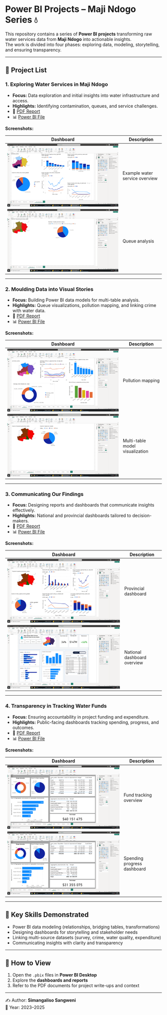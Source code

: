 # Power BI Projects – Maji Ndogo Series 💧

This repository contains a series of **Power BI projects** transforming raw water services data from **Maji Ndogo** into actionable insights.  
The work is divided into four phases: exploring data, modeling, storytelling, and ensuring transparency.

---

## 📂 Project List

### 1. Exploring Water Services in Maji Ndogo
- **Focus:** Data exploration and initial insights into water infrastructure and access.  
- **Highlights:** Identifying contamination, queues, and service challenges.  
- 📄 [PDF Report](./Part_1.pdf)  
- 📊 [Power BI File](./Part1.pbix)  

**Screenshots:**

| Dashboard | Description |
|-----------|-------------|
| ![Screenshot1](./Screenshots/Screenshot%20(1).png) | Example water service overview |
| ![Screenshot2](./Screenshots/Screenshot%20(2).png) | Queue analysis |

---

### 2. Moulding Data into Visual Stories
- **Focus:** Building Power BI data models for multi-table analysis.  
- **Highlights:** Queue visualizations, pollution mapping, and linking crime with water data.  
- 📄 [PDF Report](./Part_2.pdf)  
- 📊 [Power BI File](./Part_two_project.pbix)  

**Screenshots:**

| Dashboard | Description |
|-----------|-------------|
| ![Screenshot10](./Screenshots/Screenshot%20(10).png) | Pollution mapping |
| ![Screenshot11](./Screenshots/Screenshot%20(11).png) | Multi-table model visualization |

---

### 3. Communicating Our Findings
- **Focus:** Designing reports and dashboards that communicate insights effectively.  
- **Highlights:** National and provincial dashboards tailored to decision-makers.  
- 📄 [PDF Report](./Part_3.pdf)  
- 📊 [Power BI File](./Part_three_project.pbix)  

**Screenshots:**

| Dashboard | Description |
|-----------|-------------|
| ![Screenshot12](./Screenshots/Screenshot%20(12).png) | Provincial dashboard |
| ![Screenshot13](./Screenshots/Screenshot%20(13).png) | National dashboard overview |

---

### 4. Transparency in Tracking Water Funds
- **Focus:** Ensuring accountability in project funding and expenditure.  
- **Highlights:** Public-facing dashboards tracking spending, progress, and outcomes.  
- 📄 [PDF Report](./Part_4.pdf)  
- 📊 [Power BI File](./Public_dashboard.pbix)  

**Screenshots:**

| Dashboard | Description |
|-----------|-------------|
| ![Screenshot14](./Screenshots/Screenshot%20(14).png) | Fund tracking overview |
| ![Screenshot15](./Screenshots/Screenshot%20(15).png) | Spending progress dashboard |

---

## 🔑 Key Skills Demonstrated
- Power BI data modeling (relationships, bridging tables, transformations)  
- Designing dashboards for storytelling and stakeholder needs  
- Linking multi-source datasets (survey, crime, water quality, expenditure)  
- Communicating insights with clarity and transparency  

---

## 📌 How to View
1. Open the `.pbix` files in **Power BI Desktop**  
2. Explore the **dashboards and reports**  
3. Refer to the PDF documents for project write-ups and context  

---

✍️ Author: **Simangaliso Sangweni**  
📅 Year: 2023–2025
